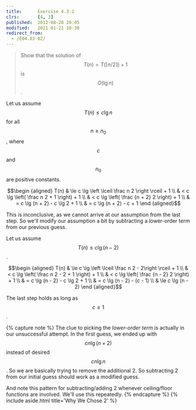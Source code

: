 ```yaml
---
title:      Exercise 4.3-2
clrs:       [4, 3]
published:  2012-08-28 20:05
modified:   2021-01-21 10:30
redirect_from:
  - /E04.03-02/
---
```


> Show that the solution of $$T(n) = T(\lceil n / 2 \rceil) + 1$$ is $$O(\lg n)$$.

Let us assume $$T(n) \le c \lg n$$ for all $$n \ge n_0$$, where $$c$$ and $$n_0$$ are positive constants.

$$\begin {aligned}
T(n) & \le c \lg \left \lceil \frac n 2 \right \rceil + 1 \\
     & < c \lg \left( \frac n 2 + 1 \right) + 1 \\
     & < c \lg \left( \frac {n + 2} 2 \right) + 1 \\
     & = c \lg (n + 2) - c \lg 2 + 1 \\
     & = c \lg (n + 2) - c + 1
\end {aligned}$$

This is inconclusive, as we cannot arrive at our assumption from the last step. So we'll modify our assumption a bit by subtracting a lower-order term from our previous guess.

Let us assume $$T(n) \le c \lg (n - 2)$$.

$$\begin {aligned}
T(n) & \le c \lg \left \lceil \frac n 2 - 2\right \rceil + 1 \\
     & < c \lg \left( \frac n 2 - 2 + 1 \right) + 1 \\
     & < c \lg \left( \frac {n - 2} 2 \right) + 1 \\
     & = c \lg (n - 2) - c \lg 2 + 1 \\
     & = c \lg (n - 2) - (c - 1) \\
     & \le c \lg (n - 2)
\end {aligned}$$

The last step holds as long as $$c \ge 1$$.

{% capture note %}
The clue to picking the _lower-order term_ is actually in our unsuccessful attempt. In the first guess, we ended up with $$cn \lg (n + 2)$$ instead of desired $$cn \lg n$$. So we are basically trying to remove the additional 2. So subtracting 2 from our initial guess should work as a modified guess.

And note this pattern for subtracting/adding 2 whenever ceiling/floor functions are involved. We'll use this repeatedly.
{% endcapture %}
{% include aside.html title='Why We Chose 2' %}
